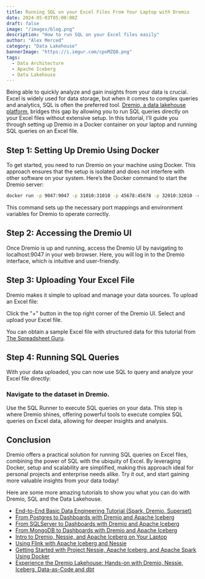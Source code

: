 ```yaml
---
title: Running SQL on your Excel Files From Your Laptop with Dremio
date: 2024-05-03T05:00:00Z
draft: false
image: "/images/blog.png"
description: "How to run SQL on your Excel files easily"
author: "Alex Merced"
category: "Data Lakehouse"
bannerImage: "https://i.imgur.com/cpoMZQ8.png"
tags:
  - Data Architecture
  - Apache Iceberg
  - Data Lakehouse
---
```


Being able to quickly analyze and gain insights from your data is crucial. Excel is widely used for data storage, but when it comes to complex queries and analytics, SQL is often the preferred tool. [Dremio, a data lakehouse platform](https://www.dremio.com/solutions/data-lakehouse/), bridges this gap by allowing you to run SQL queries directly on your Excel files without extensive setup. In this tutorial, I'll guide you through setting up Dremio in a Docker container on your laptop and running SQL queries on an Excel file.

## Step 1: Setting Up Dremio Using Docker

To get started, you need to run Dremio on your machine using Docker. This approach ensures that the setup is isolated and does not interfere with other software on your system. Here’s the Docker command to start the Dremio server:

```bash
docker run -p 9047:9047 -p 31010:31010 -p 45678:45678 -p 32010:32010 -e DREMIO_JAVA_SERVER_EXTRA_OPTS=-Dpaths.dist=file:///opt/dremio/data/dist --name try-dremio dremio/dremio-oss
```

This command sets up the necessary port mappings and environment variables for Dremio to operate correctly.

## Step 2: Accessing the Dremio UI

Once Dremio is up and running, access the Dremio UI by navigating to localhost:9047 in your web browser. Here, you will log in to the Dremio interface, which is intuitive and user-friendly.

## Step 3: Uploading Your Excel File

Dremio makes it simple to upload and manage your data sources. To upload an Excel file:

Click the "+" button in the top right corner of the Dremio UI.
Select and upload your Excel file.

You can obtain a sample Excel file with structured data for this tutorial from [The Spreadsheet Guru](https://www.thespreadsheetguru.com/sample-data/).

## Step 4: Running SQL Queries

With your data uploaded, you can now use SQL to query and analyze your Excel file directly:

### Navigate to the dataset in Dremio.

Use the SQL Runner to execute SQL queries on your data.
This step is where Dremio shines, offering powerful tools to execute complex SQL queries on Excel data, allowing for deeper insights and analysis.

## Conclusion

Dremio offers a practical solution for running SQL queries on Excel files, combining the power of SQL with the ubiquity of Excel. By leveraging Docker, setup and scalability are simplified, making this approach ideal for personal projects and enterprise needs alike. Try it out, and start gaining more valuable insights from your data today!

Here are some more amazing tutorials to show you what you can do with Dremio, SQL and the Data Lakehouse.

- [End-to-End Basic Data Engineering Tutorial (Spark, Dremio, Superset)](https://amdatalakehouse.substack.com/p/end-to-end-basic-data-engineering)
- [From Postgres to Dashboards with Dremio and Apache Iceberg](https://www.dremio.com/blog/from-postgres-to-dashboards-with-dremio-and-apache-iceberg/)
- [From SQLServer to Dashboards with Dremio and Apache Iceberg](https://www.dremio.com/blog/from-sqlserver-to-dashboards-with-dremio-and-apache-iceberg/)
- [From MongoDB to Dashboards with Dremio and Apache Iceberg](https://www.dremio.com/blog/from-mongodb-to-dashboards-with-dremio-and-apache-iceberg/)
- [Intro to Dremio, Nessie, and Apache Iceberg on Your Laptop](https://www.dremio.com/blog/intro-to-dremio-nessie-and-apache-iceberg-on-your-laptop/)
- [Using Flink with Apache Iceberg and Nessie](https://www.dremio.com/blog/using-flink-with-apache-iceberg-and-nessie/)
- [Getting Started with Project Nessie, Apache Iceberg, and Apache Spark Using Docker](https://www.dremio.com/blog/getting-started-with-project-nessie-apache-iceberg-and-apache-spark-using-docker/)
- [Experience the Dremio Lakehouse: Hands-on with Dremio, Nessie, Iceberg, Data-as-Code and dbt](https://www.dremio.com/blog/experience-the-dremio-lakehouse-hands-on-with-dremio-nessie-iceberg-data-as-code-and-dbt/)

